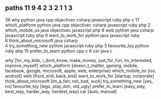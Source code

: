paths                         11       9     4      2         3         2         1    1    3  
-----                       
36  why                     python  java  cpp   objectivec  csharp  javascript  ruby  php   c
17  which_platform          python  java  cpp   objectivec  csharp  javascript  ruby  php
 2  which_mobile_os                 java        objectivec          javascript        php
 8  web                     python  java                    csharp  javascript  ruby  php 
 9  want_to_work_for        python  java                            javascript  ruby  
 6  think_about_microsoft           java                    csharp  
 4  try_something_new       python                                  javascript  ruby  php 
 3  favourite_toy           python                                              ruby  php
15  prefer_to_learn         python        cpp                                               c
 6  car                             java                                                    c



why                     [for_my_kids, i_dont_know, make_money, just_for_fun, im_interested, improve_myself]
which_platform          [doesn_t_matter, gaming, mobile, facebook, google, microsoft, apple, web, enterprise]
which_mobile_os         [ios, android]
web                     [front_end, back_end]
want_to_work_for        [startup, corporate]
think_about_microsoft   [im_a_fan, not_bad, suck]
try_something_new       [yes, no]
favourite_toy           [lego, play_doh, old_ugly]
prefer_to_learn         [easy_way, best_way, harder_way, hardest_way]
car                     [auto, manual]

